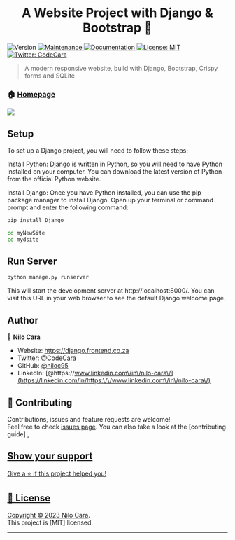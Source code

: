 <h1 align="center">A Website Project with Django & Bootstrap 👋</h1>
<p>
  <img alt="Version" src="https://img.shields.io/badge/version-1.0-blue.svg?cacheSeconds=2592000" />
  <a href="https://github.com/niloc95" target="_blank">
    <img alt="Maintenance" src="https://img.shields.io/badge/Maintained%3F-yes-green.svg" />
  </a>
  <a href="https://github.com/niloc95/" target="_blank">
    <img alt="Documentation" src="https://img.shields.io/badge/documentation-yes-brightgreen.svg" />
  </a>
  <a href="https://github.com/niloc95/" target="_blank">
    <img alt="License: MIT" src="https://img.shields.io/github/license/niloc95/Django_Bootstrap_Website" />
  </a>
  <a href="https://twitter.com/CodeCara" target="_blank">
    <img alt="Twitter: CodeCara" src="https://img.shields.io/twitter/follow/CodeCara.svg?style=social" />
  </a>
</p>

> A modern responsive website, build with Django, Bootstrap, Crispy forms and SQLite

### 🏠 [Homepage](https://github.com/niloc95/Django_Bootstrap_Website)
<img src="https://github.com/niloc95/my_django/blob/Production/myNewSite/static/images/Frontend_page.webp">

## Setup


To set up a Django project, you will need to follow these steps:

Install Python: Django is written in Python, so you will need to have Python installed on your computer. You can download the latest version of Python from the official Python website.

Install Django: Once you have Python installed, you can use the pip package manager to install Django. Open up your terminal or command prompt and enter the following command:

```sh
pip install Django
```

```sh
cd myNewSite
cd mydsite
```
## Run Server
```sh
python manage.py runserver
```
This will start the development server at http://localhost:8000/. You can visit this URL in your web browser to see the default Django welcome page.

## Author

👤 **Nilo Cara**

<!-- ----------------------------------------------------------------------------
  * @Website     Django and Bootstrap Website - Capstone Project - Stellenbosch University 
  * @framework   Django - High-level Python web framework with Bootstrap5 and Crispy Forms
  * @author      Nilo Cara 
  * @copyright   Copyright (c) 2023, Nilo Cara
  * @link        https://niloc95.github.io/niloc95
  * @since       v1.0
  * ---------------------------------------------------------------------------- -->

* Website: https://django.frontend.co.za
* Twitter: [@CodeCara](https://twitter.com/CodeCara)
* GitHub: [@niloc95](https://github.com/niloc95)
* LinkedIn: [@https:\/\/www.linkedin.com\/in\/nilo-cara\/](https://linkedin.com/in/https:\/\/www.linkedin.com\/in\/nilo-cara\/)

## 🤝 Contributing

Contributions, issues and feature requests are welcome!<br />Feel free to check [issues page](https://github.com/niloc95/Django_Bootstrap_Website). You can also take a look at the [contributing guide]  <a href="(https://github.com/niloc95)" target="_blank">
.

## Show your support

Give a ⭐️ if this project helped you!

## 📝 License

Copyright © 2023 [Nilo Cara](https://github.com/niloc95).<br />
This project is [MIT] licensed.

***
